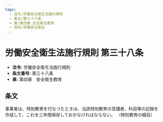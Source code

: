 ```yaml
---
tags:
  - 法令/労働安全衛生法施行規則
  - 条文/第三十八条
  - 章/第四章_安全衛生教育
  - 体系/労働安全衛生
---
```

# 労働安全衛生法施行規則 第三十八条

- **法令:** 労働安全衛生法施行規則
- **条文番号:** 第三十八条
- **章:** 第四章　安全衛生教育

## 条文
事業者は、特別教育を行なつたときは、当該特別教育の受講者、科目等の記録を作成して、これを三年間保存しておかなければならない。
（特別教育の細目）

